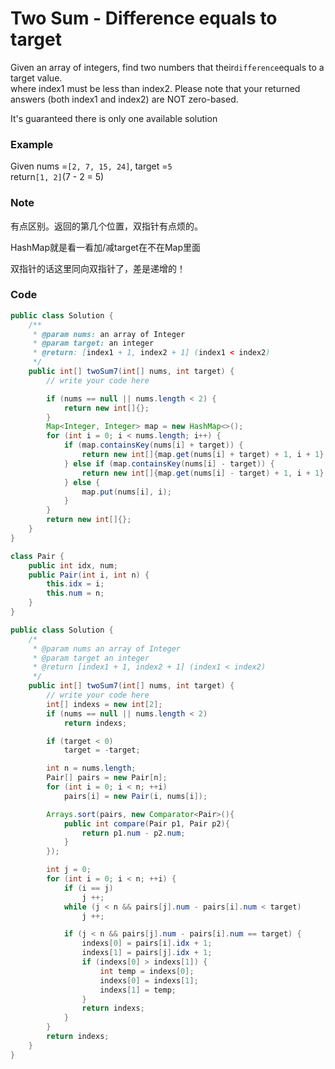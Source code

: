# Two Sum - Difference equals to target

Given an array of integers, find two numbers that their`difference`equals to a target value.  
where index1 must be less than index2. Please note that your returned answers \(both index1 and index2\) are NOT zero-based.

It's guaranteed there is only one available solution

### Example

Given nums =`[2, 7, 15, 24]`, target =`5`  
return`[1, 2]`\(7 - 2 = 5\)

### Note

有点区别。返回的第几个位置，双指针有点烦的。

HashMap就是看一看加/减target在不在Map里面

双指针的话这里同向双指针了，差是递增的！

### Code

```java
public class Solution {
    /**
     * @param nums: an array of Integer
     * @param target: an integer
     * @return: [index1 + 1, index2 + 1] (index1 < index2)
     */
    public int[] twoSum7(int[] nums, int target) {
        // write your code here

        if (nums == null || nums.length < 2) {
            return new int[]{};
        }
        Map<Integer, Integer> map = new HashMap<>();
        for (int i = 0; i < nums.length; i++) {
            if (map.containsKey(nums[i] + target)) {
                return new int[]{map.get(nums[i] + target) + 1, i + 1};
            } else if (map.containsKey(nums[i] - target)) {
                return new int[]{map.get(nums[i] - target) + 1, i + 1};
            } else {
                map.put(nums[i], i);
            }
        }
        return new int[]{};
    }
}
```

```java
class Pair {
    public int idx, num;
    public Pair(int i, int n) {
        this.idx = i;
        this.num = n;
    }
}

public class Solution {
    /*
     * @param nums an array of Integer
     * @param target an integer
     * @return [index1 + 1, index2 + 1] (index1 < index2)
     */
    public int[] twoSum7(int[] nums, int target) {
        // write your code here
        int[] indexs = new int[2];
        if (nums == null || nums.length < 2)
            return indexs;

        if (target < 0)
            target = -target;

        int n = nums.length;
        Pair[] pairs = new Pair[n];
        for (int i = 0; i < n; ++i)
            pairs[i] = new Pair(i, nums[i]);

        Arrays.sort(pairs, new Comparator<Pair>(){
            public int compare(Pair p1, Pair p2){
                return p1.num - p2.num;
            } 
        });

        int j = 0;
        for (int i = 0; i < n; ++i) {
            if (i == j)
                j ++;
            while (j < n && pairs[j].num - pairs[i].num < target)
                j ++;

            if (j < n && pairs[j].num - pairs[i].num == target) {
                indexs[0] = pairs[i].idx + 1;
                indexs[1] = pairs[j].idx + 1;
                if (indexs[0] > indexs[1]) {
                    int temp = indexs[0];
                    indexs[0] = indexs[1];
                    indexs[1] = temp;
                }
                return indexs;
            }
        }
        return indexs;
    }
}
```




